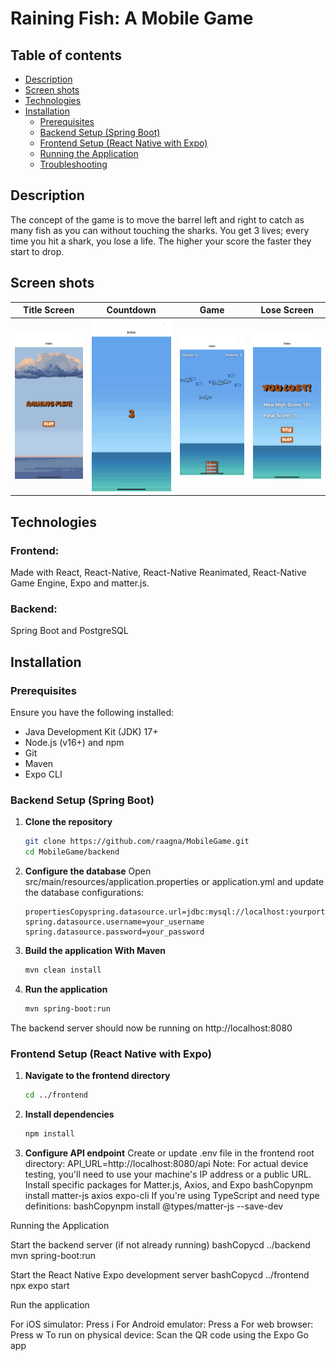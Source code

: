 # Raining Fish: A Mobile Game
## Table of contents
- [Description](#description)
- [Screen shots](#screen-shots)
- [Technologies](#technologies)
- [Installation](#installation)
  - [Prerequisites](#prerequisites)
  - [Backend Setup (Spring Boot)](#backend-setup-spring-boot)
  - [Frontend Setup (React Native with Expo)](#frontend-setup-react-native-with-expo)
  - [Running the Application](running-the-application)
  - [Troubleshooting](#troubleshoot)

## Description
The concept of the game is to move the barrel left and right to catch as many fish as you can without touching the sharks. You get 3 lives; every time you hit a shark, you lose a life. The higher your score the faster they start to drop.


## Screen shots 

|Title Screen                                                      |   Countdown                                                          |    Game                                                           |   Lose Screen |  
|:----------------------------------------------------------------:|:--------------------------------------------------------------------:|:-----------------------------------------------------------------:|:-------------:| 
|<img src="\assets\TitleIMG.png" alt="Title screen" width="200"/>  | <img src="\assets\CountdownIMG.png" alt="Title screen" width="200"/> | <img src="\assets\GameIMG.png" alt="Title screen" width="200"/>  | <img src="\assets\LostScreenIMG.png" alt="Title screen" width="200"/>|                                                                            


## Technologies 
### Frontend:
Made with React, React-Native, React-Native Reanimated, React-Native Game Engine, Expo and matter.js.
### Backend:
Spring Boot and PostgreSQL


## Installation

### Prerequisites
Ensure you have the following installed:

- Java Development Kit (JDK) 17+
- Node.js (v16+) and npm
- Git
- Maven
- Expo CLI
  
### Backend Setup (Spring Boot)

1. **Clone the repository**

    ```bash
   git clone https://github.com/raagna/MobileGame.git
   cd MobileGame/backend

2. **Configure the database**
Open src/main/resources/application.properties or application.yml and update the database configurations:

    ```properties
    propertiesCopyspring.datasource.url=jdbc:mysql://localhost:yourport/yourdbname
    spring.datasource.username=your_username
    spring.datasource.password=your_password

3. **Build the application With Maven**
  
    ```bash
    mvn clean install


4. **Run the application**
    ```bash
    mvn spring-boot:run
The backend server should now be running on http://localhost:8080

### Frontend Setup (React Native with Expo)
1. **Navigate to the frontend directory**
    ````bash
    cd ../frontend

2. **Install dependencies**
    ```bash
    npm install

4. **Configure API endpoint**
Create or update .env file in the frontend root directory:
API_URL=http://localhost:8080/api
Note: For actual device testing, you'll need to use your machine's IP address or a public URL.
Install specific packages for Matter.js, Axios, and Expo
bashCopynpm install matter-js axios expo-cli
If you're using TypeScript and need type definitions:
bashCopynpm install @types/matter-js --save-dev


Running the Application

Start the backend server (if not already running)
bashCopycd ../backend
mvn spring-boot:run

Start the React Native Expo development server
bashCopycd ../frontend
npx expo start

Run the application

For iOS simulator: Press i
For Android emulator: Press a
For web browser: Press w
To run on physical device: Scan the QR code using the Expo Go app












